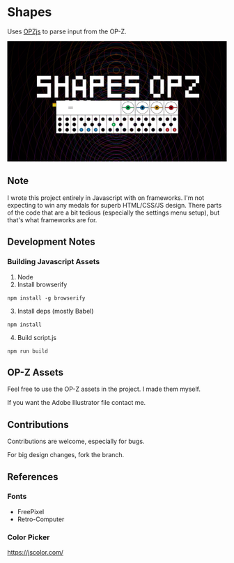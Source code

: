 # Shapes

Uses [OPZjs](github.com/nbw/opz) to parse input from the OP-Z.

![banner](/src/img/banner.png)

## Note

I wrote this project entirely in Javascript with on frameworks. I'm not expecting to win any medals
for superb HTML/CSS/JS design. There parts of the code that are a bit tedious (especially the
settings menu setup), but that's what frameworks are for.

## Development Notes

### Building Javascript Assets

1. Node
2. Install browserify

```
npm install -g browserify
```

3. Install deps (mostly Babel)

```
npm install
```

4. Build script.js

```
npm run build
```

## OP-Z Assets

Feel free to use the OP-Z assets in the project. I made them myself.

If you want the Adobe Illustrator file contact me.

## Contributions

Contributions are welcome, especially for bugs.

For big design changes, fork the branch.

## References

### Fonts

- FreePixel
- Retro-Computer

### Color Picker

https://jscolor.com/
